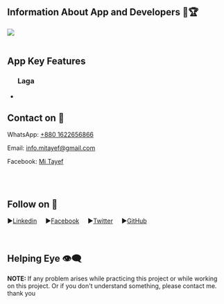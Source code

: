 <!DOCTYPE html>
<html lang="en">
<head>
    <meta charset="UTF-8">
    <meta name="viewport" content="width=device-width, initial-scale=1.0">
</head>
<body>

<!-- Banner Me Area -->
<h2>Information About App and Developers 💎🏆</h2>
<img src="https://github.com/user-attachments/assets/d91da89f-ab04-4808-8544-c773fd14f07e" /> </br></br>


<!-- App Features Area -->
 <h2>App Key Features</h2>
 <ul>
     <h3>Laga</h3>
     <li></li>
 </ul>


<!-- Contact Me Area -->
<h2>Contact on 💬</h2>
    <p>WhatsApp: <a href="tel:+8801522656866">+880 1622656866</a></p>
    <p>Email: <a href="mailto:example@email.com">info.mitayef@gmail.com</a></p>
    <p>Facebook: <a href="">Mi Tayef</a></p></br></br>

    


<!-- Follow Me Area -->
<h2>Follow on 💨</h2>

<span>▶<a href="https://bd.linkedin.com/in/mitayef">Linkedin</a></span> &nbsp; &nbsp;
<span>▶<a href="https://facebook.com/AndroidSquadOfficial">Facebook</a></span> &nbsp; &nbsp;
<span>▶<a href="https://x.com/TayefMazumderBD">Twitter</a></span> &nbsp; &nbsp;
<span>▶<a href="https://github.com/MiTayef">GitHub</a></span> &nbsp; &nbsp; </br></br></br>


<!-- Bottom Line Area -->
<h2>Helping Eye 👁‍🗨</h2>
<p><b>NOTE: </b>If any problem arises while practicing this project or while working on this project. Or if you don't understand something, please contact me. thank you</p>


</body>
</html>

